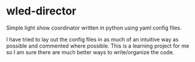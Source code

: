 # wled-director
Simple light show coordinator written in python using yaml config files.

I have tried to lay out the config files in as much of an intuitive way as possible and commented where possible.  This is a learning project for me so I am sure there are much better ways to write/organize the code.
